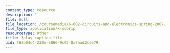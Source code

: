 ```yaml
---
content_type: resource
description: ''
file: null
file_location: /coursemedia/6-002-circuits-and-electronics-spring-2007/f63b04c4232e58669c928a7aad2ce579_9RqFFlZgf60.vtt
file_type: application/x-subrip
resourcetype: Other
title: 3play caption file
uid: f63b04c4-232e-5866-9c92-8a7aad2ce579
---
```

